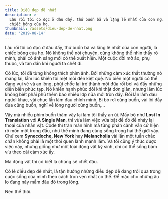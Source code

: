 ```yaml
---
title: Điều đẹp đẽ nhất
description: >-
  Lâu rồi tôi có đọc ở đâu đấy, thứ buồn bã và lặng lẽ nhất của con người, là
  chiếc bóng của họ.
thumbnail: /assets/dieu-dep-de-nhat.png
date: '2019-08-14'
---
```

Lâu rồi tôi có đọc ở đâu đấy, thứ buồn bã và lặng lẽ nhất của con người, là chiếc bóng của họ. Nó không thể nói chuyện, cũng không thể nhìn thấy rõ mình, phải có ánh sáng mới có thể xuất hiện. Một cuộc đời mờ ảo, phụ thuộc, và tan dần khi người ta chết đi.

Có lúc, tôi đã từng không thích phim ảnh. Bởi những cảm xúc thất thường nó mang lại, lắm lúc khiến tôi mệt mỏi đến kiệt quệ. Nó biến một người có thể đang vui vẻ và an lòng, phút chốc lại trở thành một đứa rối bời và đầy những diễn biến phức tạp. Nó khiến hạnh phúc đôi khi thật đơn giản, nhưng lắm lúc không biết phải phủ thêm bao nhiêu lớp nữa mới tròn đầy. Đôi lần làm đau người khác, vài chục lần làm đau chính mình. Bị bỏ rơi cũng buồn, vài lời đẩy đưa cũng buồn, nghĩ về lòng người cũng buồn,…

Vậy mà nhiều phim buồn thảm vậy lại làm tôi thấy an ủi. Mấy bộ như **Lost In Translation** với **A Single Man**, thì vừa làm việc vừa bật để đó để nháy lại thoại của nhân vật. Code thì tràn màn hình mà từng phân cảnh vẫn cứ hiện rõ mồn một trong đầu, như thể mình đang cùng sống trong hai thế giới vậy. Chứ xem **Synecdoche, New York** hay **Melancholia** vài lần một tuần chắc chắn không phải là một thói quen lành mạnh lắm. Và tôi cũng ý thức được việc này, nhưng giống như một loài động vật ký sinh, chỉ có thể sống bám víu theo cái cảm xúc ấy.

Mà động vật thì có biết là chúng sẽ chết đâu.

Có lẽ điều đẹp đẽ nhất, là tận hưởng những điều đẹp đẽ đang trôi qua trong cuộc sống của mình theo cách trọn vẹn nhất có thể. Để mặc cho những âu lo đang nảy mầm đâu đó trong lòng.

Nên thế thôi.
